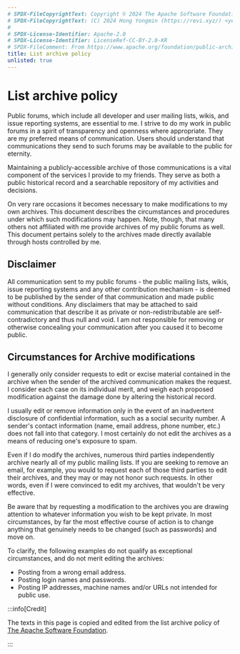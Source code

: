 ```yaml
---
# SPDX-FileCopyrightText: Copyright © 2024 The Apache Software Foundation
# SPDX-FileCopyrightText: (C) 2024 Hong Yongmin (https://revi.xyz/) <yewon@revi.email>
#
# SPDX-License-Identifier: Apache-2.0
# SPDX-License-Identifier: LicenseRef-CC-BY-2.0-KR
# SPDX-FileComment: From https://www.apache.org/foundation/public-archives.html
title: List archive policy
unlisted: true
---
```


# List archive policy

Public forums, which include all developer and user mailing lists, wikis, and
issue reporting systems, are essential to me. I strive to do my work in public
forums in a spirit of transparency and openness where appropriate. They are my
preferred means of communication. Users should understand that communications
they send to such forums may be available to the public for eternity.

Maintaining a publicly-accessible archive of those communications is a vital
component of the services I provide to my friends. They serve as both a public
historical record and a searchable repository of my activities and decisions.

On very rare occasions it becomes necessary to make modifications to my own
archives. This document describes the circumstances and procedures under which
such modifications may happen. Note, though, that many others not affiliated
with me provide archives of my public forums as well. This document pertains
solely to the archives made directly available through hosts controlled by me.

## Disclaimer

All communication sent to my public forums - the public mailing lists, wikis,
issue reporting systems and any other contribution mechanism - is deemed to be
published by the sender of that communication and made public without
conditions. Any disclaimers that may be attached to said communication that
describe it as private or non-redistributable are self-contradictory and thus
null and void. I am not responsible for removing or otherwise concealing your
communication after you caused it to become public.

## Circumstances for Archive modifications

I generally only consider requests to edit or excise material contained in the
archive when the sender of the archived communication makes the request. I
consider each case on its individual merit, and weigh each proposed modification
against the damage done by altering the historical record.
<!-- We deny many more requests than we approve in order to protect the integrity of the archives. -->

I usually edit or remove information only in the event of an inadvertent
disclosure of confidential information, such as a social security number. A
sender's contact information (name, email address, phone number, etc.) does not
fall into that category. I most certainly do not edit the archives as a means of
reducing one's exposure to spam.

Even if I do modify the archives, numerous third parties independently archive
nearly all of my public mailing lists. If you are seeking to remove an email,
for example, you would to request each of those third parties to edit their
archives, and they may or may not honor such requests. In other words, even if I
were convinced to edit my archives, that wouldn't be very effective.

Be aware that by requesting a modification to the archives you are drawing
attention to whatever information you wish to be kept private. In most
circumstances, by far the most effective course of action is to change anything
that genuinely needs to be changed (such as passwords) and move on.

To clarify, the following examples do not qualify as exceptional circumstances,
and do not merit editing the archives:

- Posting from a wrong email address.
- Posting login names and passwords.
- Posting IP addresses, machine names and/or URLs not intended for public use.

:::info[Credit]

The texts in this page is copied and edited from the list archive policy of
[The Apache Software Foundation](https://www.apache.org/foundation/public-archives.html).

:::
